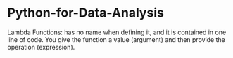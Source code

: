 # Python-for-Data-Analysis

Lambda Functions: has no name when defining it, and it is contained in one line of code. You give the function a value (argument) and then provide the operation (expression).

